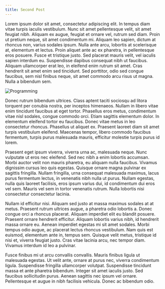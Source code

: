 ```yaml
---
title: Second Post
---
```


Lorem ipsum dolor sit amet, consectetur adipiscing elit. In tempus diam vitae turpis iaculis vestibulum. Nunc sit amet pellentesque velit, sit amet feugiat nibh. Aliquam ex augue, feugiat et ornare vel, rutrum sed diam. Proin ut pretium neque, sit amet condimentum mi. Aliquam leo sapien, dictum at rhoncus non, varius sodales ipsum. Nulla ante arcu, lobortis at scelerisque at, elementum et lectus. Proin aliquet ante ac ex pharetra, in pellentesque eros posuere. Fusce et tristique justo. Sed placerat mauris velit, vel iaculis sapien interdum eu. Suspendisse dapibus consequat nibh ut faucibus. Aliquam ullamcorper erat leo, in eleifend enim rutrum sit amet. Cras hendrerit sit amet enim sed tincidunt. Sed porttitor, odio sed congue faucibus, sem nisl finibus neque, sit amet commodo arcu risus ut magna. Nulla a bibendum sem.

![Programming](/images/programming.jpg)

Donec rutrum bibendum ultrices. Class aptent taciti sociosqu ad litora torquent per conubia nostra, per inceptos himenaeos. Nullam in libero vitae enim tincidunt faucibus at eget tortor. Phasellus eros metus, condimentum vitae nisl sodales, congue commodo orci. Etiam sagittis elementum dolor. In elementum eleifend tortor eu faucibus. Donec vitae metus in leo consectetur rhoncus. Phasellus ut aliquet ex. Praesent laoreet diam sit amet turpis vestibulum eleifend. Maecenas tempor, libero commodo faucibus fermentum, turpis purus malesuada mauris, efficitur molestie turpis purus id lorem.

Praesent eget ipsum viverra, viverra urna ac, malesuada neque. Nunc vulputate ut eros nec eleifend. Sed nec nibh a enim lobortis accumsan. Morbi auctor velit non mauris pharetra, eu aliquam nulla faucibus. Vivamus dignissim cursus leo quis egestas. Quisque ornare magna pulvinar ex sagittis fringilla. Nullam fringilla, urna consequat malesuada maximus, lacus purus fermentum lectus, in venenatis nibh nulla ut purus. Nullam egestas, nulla quis laoreet facilisis, eros ipsum varius dui, id condimentum dui eros vel sem. Mauris vel sem in tortor venenatis rutrum. Nulla lobortis nisi consectetur consectetur lacinia.

Nullam id efficitur nisi. Aliquam sed justo at massa maximus sodales at at metus. Praesent rutrum ultrices augue, a pharetra odio lobortis a. Donec congue orci a rhoncus placerat. Aliquam imperdiet elit eu blandit posuere. Praesent ornare hendrerit efficitur. Aliquam lobortis varius nibh, id hendrerit massa ornare eu. Aenean imperdiet egestas mi sit amet sodales. Morbi tempus odio augue, ac placerat lectus rhoncus vestibulum. Nam quis est euismod, elementum ante in, tempus sem. Quisque velit metus, tristique id nisi et, viverra feugiat justo. Cras vitae lacinia arcu, nec tempor diam. Vivamus interdum id leo a pulvinar.

Fusce finibus mi ut arcu convallis convallis. Mauris finibus ligula ut malesuada egestas. Ut velit ante, ornare at purus nec, viverra condimentum ligula. Suspendisse fringilla ullamcorper volutpat. Suspendisse tincidunt massa et ante pharetra bibendum. Integer sit amet iaculis justo. Sed faucibus sollicitudin purus. Aenean sagittis nec ipsum vel ornare. Pellentesque et augue in nibh facilisis vehicula. Donec ac bibendum odio.
